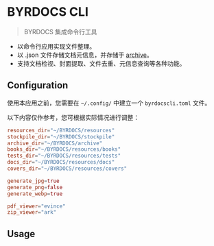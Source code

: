 # BYRDOCS CLI

> BYRDOCS 集成命令行工具

- 以命令行应用实现文件整理。
- 以 .json 文件存储文档元信息，并存储于 [archive](https://github.com/byrdocs/byrdocs-archive)。
- 支持文档检视、封面提取、文件去重、元信息查询等各种功能。

## Configuration

使用本应用之前，您需要在 `~/.config/` 中建立一个 `byrdocscli.toml` 文件。

以下内容仅作参考，您可根据实际情况进行调整：

```toml
resources_dir="~/BYRDOCS/resources"
stockpile_dir="~/BYRDOCS/stockpile"
archive_dir="~/BYRDOCS/archive"
books_dir="~/BYRDOCS/resources/books"
tests_dir="~/BYRDOCS/resources/tests"
docs_dir="~/BYRDOCS/resources/docs"
covers_dir="~/BYRDOCS/resources/covers"

generate_jpg=true
generate_png=false
generate_webp=true

pdf_viewer="evince"
zip_viewer="ark"
```

## Usage
